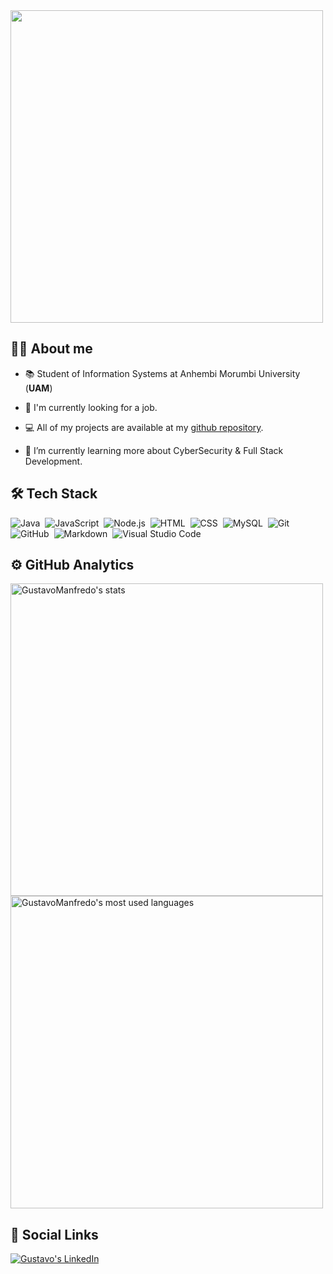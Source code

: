 <img align="center" height="500em" src="https://raw.githubusercontent.com/gist/GustavoManfredo/c88a0962b103e3f5cf797d5cc1f2015a/raw/a50492f5498412f3aa2210dd99a680fe6326cdb2/githubcard.svg">

## 👨‍💻 About me

- 📚  Student of Information Systems at Anhembi Morumbi University (**UAM**)<!-- - 🔥 Trainee Developer -->

- 🔭 I'm currently looking for a job.

- 💻 All of my projects are available at my [github repository](https://github.com/GustavoManfredo?tab=repositories).

- 🌱 I’m currently learning more about CyberSecurity & Full Stack Development.

## 🛠️ Tech Stack

![Java](https://img.shields.io/badge/-Java-303030?style=flat&logo=java)&nbsp;
![JavaScript](https://img.shields.io/badge/-JavaScript-303030?style=flat&logo=javascript)&nbsp;
![Node.js](https://img.shields.io/badge/-Node.js-303030?style=flat&logo=node.js)&nbsp;
![HTML](https://img.shields.io/badge/-HTML-303030?style=flat&logo=HTML5)&nbsp;
![CSS](https://img.shields.io/badge/-CSS-303030?style=flat&logo=CSS3&logoColor=1572B6)&nbsp;
![MySQL](https://img.shields.io/badge/-MySQL-303030?style=flat&logo=mysql)&nbsp;
![Git](https://img.shields.io/badge/-Git-303030?style=flat&logo=git)&nbsp;
![GitHub](https://img.shields.io/badge/-GitHub-303030?style=flat&logo=github)&nbsp;
![Markdown](https://img.shields.io/badge/-Markdown-303030?style=flat&logo=markdown)&nbsp;
![Visual Studio Code](https://img.shields.io/badge/-Visual%20Studio%20Code-303030?style=flat&logo=visual-studio-code&logoColor=007ACC)&nbsp;

## ⚙️ GitHub Analytics
<p align="left">
<img width="500em" src="https://github-readme-stats.vercel.app/api?username=GustavoManfredo&show_icons=true&theme=github_dark" alt = "GustavoManfredo's stats">
<img width="500em" src="https://github-readme-stats.vercel.app/api/top-langs/?username=GustavoManfredo&layout=compact&theme=github_dark" alt = "GustavoManfredo's most used languages">
</p>

## 📱 Social Links

<a href="https://www.linkedin.com/in/gustavo-manfredo/" target="_blank">
    <img alt="Gustavo's LinkedIn" src="https://img.shields.io/badge/LinkedIn-0077B5?style=for-the-badge&logo=linkedin&logoColor=white">
</a>
<!--
**GustavoManfredo/GustavoManfredo** is a ✨ _special_ ✨ repository because its `README.md` (this file) appears on your GitHub profile.

Here are some ideas to get you started:

- 🔭 I’m currently working on ...
- 🌱 I’m currently learning ...
- 👯 I’m looking to collaborate on ...
- 🤔 I’m looking for help with ...
- 💬 Ask me about ...
- 📫 How to reach me: ...
- 😄 Pronouns: ...
- ⚡ Fun fact: ...
-->
